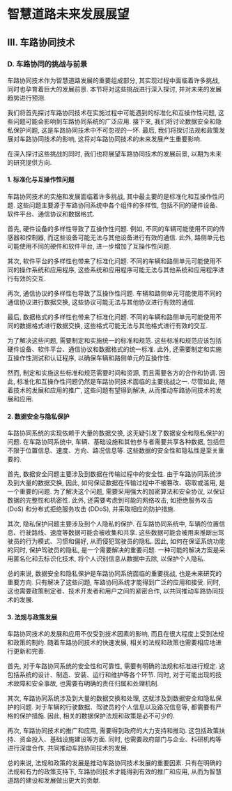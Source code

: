 # 智慧道路未来发展展望

## III. 车路协同技术

### D. 车路协同的挑战与前景

车路协同技术作为智慧道路发展的重要组成部分, 其实现过程中面临着许多挑战, 同时也孕育着巨大的发展前景.
本节将对这些挑战进行深入探讨, 并对未来的发展趋势进行预测.

我们将首先探讨车路协同技术在实施过程中可能遇到的标准化和互操作性问题, 这些问题可能会影响到车路协同系统的广泛应用.
接下来, 我们将讨论数据安全和隐私保护问题, 这是车路协同技术中不可忽视的一环.
最后, 我们将探讨法规和政策发展对车路协同技术的影响, 这将对车路协同技术的未来发展产生重要影响.

在深入探讨这些挑战的同时, 我们也将展望车路协同技术的发展前景, 以期为未来的研究提供方向.

#### 1. 标准化与互操作性问题

车路协同技术的实施和发展面临着许多挑战, 其中最主要的是标准化和互操作性问题.
这些问题主要源于车路协同系统中各个组件的多样性, 包括不同的硬件设备、软件平台、通信协议和数据格式.

首先, 硬件设备的多样性导致了互操作性问题.
例如, 不同的车辆可能使用不同的传感器和控制器, 而这些设备可能无法与其他设备进行有效的通信.
此外, 路侧单元也可能使用不同的硬件和软件平台, 进一步增加了互操作性问题.

其次, 软件平台的多样性也带来了标准化问题.
不同的车辆和路侧单元可能使用不同的操作系统和应用程序, 这些系统和应用程序可能无法与其他系统和应用程序进行有效的交互.

再次, 通信协议的多样性也导致了互操作性问题.
车辆和路侧单元可能使用不同的通信协议进行数据交换, 这些协议可能无法与其他协议进行有效的通信.

最后, 数据格式的多样性也带来了标准化问题.
不同的车辆和路侧单元可能使用不同的数据格式进行数据交换, 这些格式可能无法与其他格式进行有效的交互.

为了解决这些问题, 需要制定和实施统一的标准和规范.
这些标准和规范应该包括硬件设备、软件平台、通信协议和数据格式的统一标准.
此外, 还需要制定和实施互操作性测试和认证程序, 以确保车辆和路侧单元的互操作性.

然而, 制定和实施这些标准和规范需要时间和资源, 而且需要各方的合作和协调.
因此, 标准化和互操作性问题仍然是车路协同技术面临的主要挑战之一.
尽管如此, 随着技术的发展和应用的推广, 这些问题有望得到解决, 从而推动车路协同技术的发展和应用.

#### 2. 数据安全与隐私保护

车路协同系统的实现依赖于大量的数据交换, 这无疑引发了数据安全和隐私保护的问题.
在车路协同系统中, 车辆、基础设施和其他参与者需要共享各种数据, 包括但不限于位置信息、速度、方向、路况信息等.
这些数据的安全性和隐私性是至关重要的.

首先, 数据安全问题主要涉及到数据在传输过程中的安全性.
由于车路协同系统涉及到大量的数据交换, 因此, 如何保证数据在传输过程中不被篡改、窃取或滥用, 是一个重要的问题.
为了解决这个问题, 需要采用强大的加密算法和安全协议, 以保证数据的完整性和机密性.
此外, 还需要考虑到可能的网络攻击, 如拒绝服务攻击 (DoS) 和分布式拒绝服务攻击 (DDoS), 并采取相应的防护措施.

其次, 隐私保护问题主要涉及到个人隐私的保护.
在车路协同系统中, 车辆的位置信息、行驶路线、速度等数据可能会被收集和共享.
这些数据可能会被用来推断出驾驶员的行为模式、习惯和偏好, 从而侵犯驾驶员的隐私.
因此, 如何在保证系统功能的同时, 保护驾驶员的隐私, 是一个需要解决的重要问题.
一种可能的解决方案是采用匿名化和去标识化技术, 将个人识别信息从数据中去除, 以保护个人隐私.

总的来说, 数据安全和隐私保护是车路协同系统面临的重要挑战, 也是未来研究的重要方向.
只有解决了这些问题, 车路协同系统才能得到广泛的应用和接受.
同时, 这也需要政策制定者、技术开发者和用户之间的紧密合作, 以共同推动车路协同技术的发展.

#### 3. 法规与政策发展

车路协同技术的发展和应用不仅受到技术因素的影响, 而且在很大程度上受到法规和政策的制约.
随着车路协同技术的快速发展, 相关的法规和政策也需要相应地进行更新和完善.

首先, 对于车路协同系统的安全性和可靠性, 需要有明确的法规和标准进行规定.
这包括系统的设计、制造、安装、运行和维护等各个环节.
同时, 对于可能出现的技术故障和安全事故, 也需要有明确的责任归属和处理机制.

其次, 车路协同系统涉及到大量的数据交换和处理, 这就涉及到数据安全和隐私保护的问题.
对于车辆的行驶数据、驾驶员的个人信息以及路况信息等, 都需要有严格的保护措施.
因此, 相关的数据保护法规和政策是必不可少的.

再次, 车路协同技术的推广和应用, 需要得到政府的大力支持和推动.
这包括政策扶持、资金投入、基础设施建设等方面.
同时, 也需要政府部门与企业、科研机构等进行深度合作, 共同推动车路协同技术的发展.

总的来说, 法规和政策的发展是推动车路协同技术发展的重要因素.
只有在明确的法规和有力的政策支持下, 车路协同技术才能得到有效的推广和应用, 从而为智慧道路的建设和发展做出更大的贡献.

